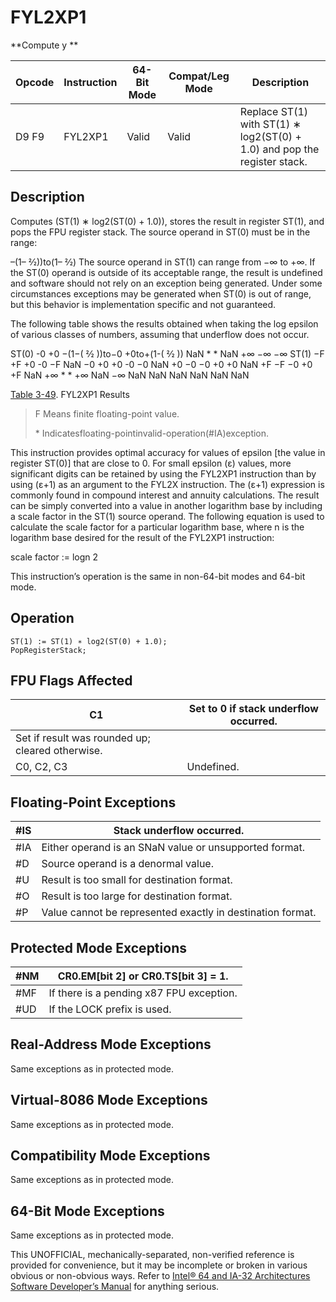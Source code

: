 # FYL2XP1

**Compute y **

| Opcode | Instruction | 64-Bit Mode | Compat/Leg Mode | Description                                                              |
| ------ | ----------- | ----------- | --------------- | ------------------------------------------------------------------------ |
| D9 F9  | FYL2XP1     | Valid       | Valid           | Replace ST(1) with ST(1) ∗ log2(ST(0) + 1.0) and pop the register stack. |

## Description

Computes (ST(1) ∗ log2(ST(0) + 1.0)), stores the result in register ST(1), and pops the FPU register stack. The source operand in ST(0) must be in the range:

–(1– 2⁄2))to(1– 2⁄2)
The source operand in ST(1) can range from −∞ to +∞. If the ST(0) operand is outside of its acceptable range, the result is undefined and software should not rely on an exception being generated. Under some circumstances exceptions may be generated when ST(0) is out of range, but this behavior is implementation specific and not guaranteed.

The following table shows the results obtained when taking the log epsilon of various classes of numbers, assuming that underflow does not occur.

ST(0)
-0
+0
−(1−( 2⁄2 ))to−0
+0to+(1-( 2⁄2 ))
NaN \* \*
NaN
+∞
−∞
−∞
ST(1)
−F
+F
+0
-0
−F
NaN
−0
+0
+0
-0
−0
NaN
+0
−0
−0
+0
+0
NaN
+F
−F
−0
+0
+F
NaN
+∞ \* \*
+∞
NaN
−∞
NaN
NaN
NaN
NaN
NaN
NaN

[Table 3-49](/x86/fyl2xp1#tbl-3-49). FYL2XP1 Results

> F Means finite floating-point value.
>
> \* Indicatesfloating-pointinvalid-operation(#​IA)exception.

This instruction provides optimal accuracy for values of epsilon [the value in register ST(0)] that are close to 0. For small epsilon (ε) values, more significant digits can be retained by using the FYL2XP1 instruction than by using (ε+1) as an argument to the FYL2X instruction. The (ε+1) expression is commonly found in compound interest and annuity calculations. The result can be simply converted into a value in another logarithm base by including a scale factor in the ST(1) source operand. The following equation is used to calculate the scale factor for a particular logarithm base, where n is the logarithm base desired for the result of the FYL2XP1 instruction:

scale factor := logn 2

This instruction’s operation is the same in non-64-bit modes and 64-bit mode.

## Operation

```
ST(1) := ST(1) ∗ log2(ST(0) + 1.0);
PopRegisterStack;

```

## FPU Flags Affected

| C1                                               | Set to 0 if stack underflow occurred. |
| ------------------------------------------------ | ------------------------------------- |
| Set if result was rounded up; cleared otherwise. |
| C0, C2, C3                                       | Undefined.                            |

## Floating-Point Exceptions

| \#​IS | Stack underflow occurred.                                  |
| ----- | ---------------------------------------------------------- |
| \#​IA | Either operand is an SNaN value or unsupported format.     |
| #​D   | Source operand is a denormal value.                        |
| #​U   | Result is too small for destination format.                |
| #​O   | Result is too large for destination format.                |
| #​P   | Value cannot be represented exactly in destination format. |

## Protected Mode Exceptions

| \#​NM  | CR0.EM[bit 2] or CR0.TS[bit 3] = 1.      |
| ------ | ---------------------------------------- |
| \#​​MF | If there is a pending x87 FPU exception. |
| #​​​UD | If the LOCK prefix is used.              |

## Real-Address Mode Exceptions

Same exceptions as in protected mode.

## Virtual-8086 Mode Exceptions

Same exceptions as in protected mode.

## Compatibility Mode Exceptions

Same exceptions as in protected mode.

## 64-Bit Mode Exceptions

Same exceptions as in protected mode.

This UNOFFICIAL, mechanically-separated, non-verified reference is provided for convenience, but it may be
incomplete or broken in various obvious or non-obvious
ways. Refer to [Intel® 64 and IA-32 Architectures Software Developer’s Manual](https://software.intel.com/en-us/download/intel-64-and-ia-32-architectures-sdm-combined-volumes-1-2a-2b-2c-2d-3a-3b-3c-3d-and-4) for anything serious.
